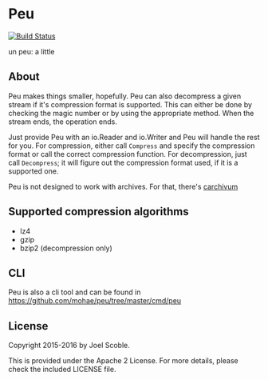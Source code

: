 Peu
=====
[![Build Status](https://travis-ci.org/mohae/peu.png)](https://travis-ci.org/mohae/peu)

un peu: a little

## About
Peu makes things smaller, hopefully. Peu can also decompress a given stream if it's compression format is supported. This can either be done by checking the magic number or by using the appropriate method. When the stream ends, the operation ends. 

Just provide Peu with an io.Reader and io.Writer and Peu will handle the rest for you. For compression, either call `Compress` and specify the compression format or call the correct compression function. For decompression, just call `Decompress`; it will figure out the compression format used, if it is a supported one.

Peu is not designed to work with archives.  For that, there's [carchivum](https://github.com/mohae/carchivum)

## Supported compression algorithms

* lz4
* gzip
* bzip2 (decompression only)

## CLI
Peu is also a cli tool and can be found in https://github.com/mohae/peu/tree/master/cmd/peu

## License
Copyright 2015-2016 by Joel Scoble.

This is provided under the Apache 2 License. For more details, please check the included LICENSE file.
